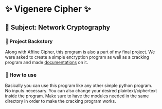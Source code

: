 # ✨ Vigenere Cipher ✨
## 📎 Subject: Network Cryptography
### 📖 Project Backstory
Along with [Affine Cipher](https://github.com/sinatraXX/Affine-Cipher), this program is also a part of my final project. We were asked to create a simple encryption program as well as a cracking program and made [documentations](https://drive.google.com/file/d/1eJ0n9NELsnuXXV9H4clOYJj2oYttAbeD/view) on it.
### 📝 How to use
Basically you can use this program like any other simple python program. No inputs necessary. You can also change your desired plaintext/ciphertext inside the program. Make sure to have the modules needed in the same directory in order to make the cracking program works.
